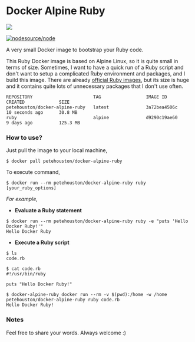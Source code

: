 # Docker Alpine Ruby

[![](https://imagelayers.io/badge/petehouston/docker-alpine-ruby:latest.svg)](https://imagelayers.io/?images=petehouston/docker-alpine-ruby:latest 'Get your own badge on imagelayers.io')

[![nodesource/node](http://dockeri.co/image/petehouston/docker-alpine-ruby)](https://registry.hub.docker.com/u/petehouston/docker-alpine-ruby/)


A very small Docker image to bootstrap your Ruby code.

This Ruby Docker image is based on Alpine Linux, so it is quite small in terms of size. Sometimes, I want to have a quick run of a Ruby script and don't want to setup a complicated Ruby environment and packages, and I build this image. There are already [official Ruby images](https://hub.docker.com/_/ruby/), but its size is huge and it contains quite lots of unnecessary packages that I don't use often.

```
REPOSITORY                       TAG                 IMAGE ID            CREATED             SIZE
petehouston/docker-alpine-ruby   latest              3a72bea4506c        10 seconds ago      30.8 MB
ruby                             alpine              d9290c19ae60        9 days ago          125.3 MB
```

### How to use?

Just pull the image to your local machine,

```
$ docker pull petehouston/docker-alpine-ruby
```

To execute command,

```
$ docker run --rm petehouston/docker-alpine-ruby ruby [your_ruby_options]
```

*For example,*

- **Evaluate a Ruby statement**

```
$ docker run --rm petehouston/docker-alpine-ruby ruby -e "puts 'Hello Docker Ruby!'"
Hello Docker Ruby
```

- **Execute a Ruby script**

```
$ ls
code.rb

$ cat code.rb
#!/usr/bin/ruby

puts "Hello Docker Ruby!"

$ docker-alpine-ruby docker run --rm -v $(pwd):/home -w /home petehouston/docker-alpine-ruby ruby code.rb
Hello Docker Ruby!
```

### Notes

Feel free to share your words. Always welcome :)